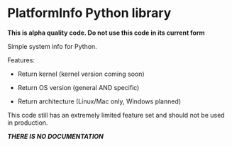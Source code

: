 # PlatformInfo Python library

**This is alpha quality code. Do not use this code in its current form**

Simple system info for Python.



Features:

* Return kernel (kernel version coming soon)

* Return OS version (general AND specific)

* Return architecture (Linux/Mac only, Windows planned)

This code still has an extremely limited feature set and should not be used in production. 

***THERE IS NO DOCUMENTATION***
